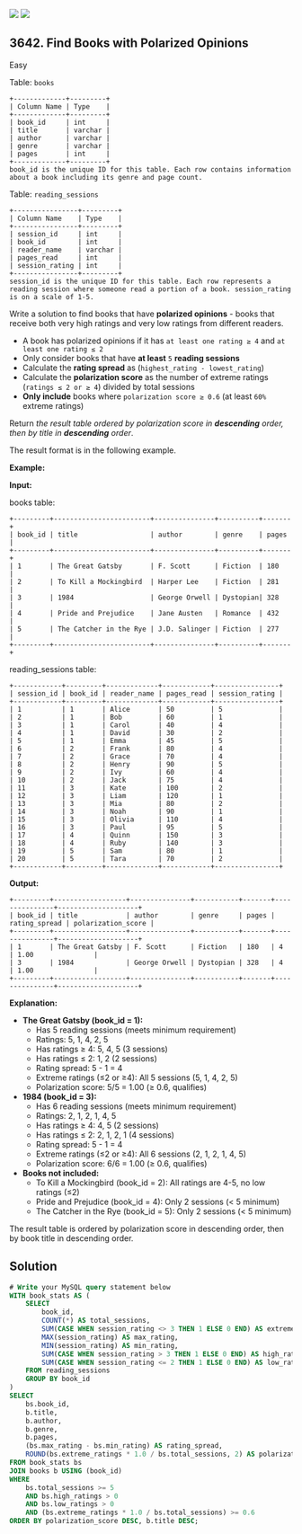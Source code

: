 [![](https://img.shields.io/github/stars/javadev/LeetCode-in-Kotlin?label=Stars&style=flat-square)](https://github.com/javadev/LeetCode-in-Kotlin)
[![](https://img.shields.io/github/forks/javadev/LeetCode-in-Kotlin?label=Fork%20me%20on%20GitHub%20&style=flat-square)](https://github.com/javadev/LeetCode-in-Kotlin/fork)

## 3642\. Find Books with Polarized Opinions

Easy

Table: `books`

    +-------------+---------+
    | Column Name | Type    |
    +-------------+---------+
    | book_id     | int     |
    | title       | varchar |
    | author      | varchar |
    | genre       | varchar |
    | pages       | int     |
    +-------------+---------+
    book_id is the unique ID for this table. Each row contains information about a book including its genre and page count.

Table: `reading_sessions`

    +----------------+---------+
    | Column Name    | Type    |
    +----------------+---------+
    | session_id     | int     |
    | book_id        | int     |
    | reader_name    | varchar |
    | pages_read     | int     |
    | session_rating | int     |
    +----------------+---------+
    session_id is the unique ID for this table. Each row represents a reading session where someone read a portion of a book. session_rating is on a scale of 1-5.

Write a solution to find books that have **polarized opinions** - books that receive both very high ratings and very low ratings from different readers.

*   A book has polarized opinions if it has `at least one rating ≥ 4` and `at least one rating ≤ 2`
*   Only consider books that have **at least** `5` **reading sessions**
*   Calculate the **rating spread** as (`highest_rating - lowest_rating`)
*   Calculate the **polarization score** as the number of extreme ratings (`ratings ≤ 2 or ≥ 4`) divided by total sessions
*   **Only include** books where `polarization score ≥ 0.6` (at least `60%` extreme ratings)

Return _the result table ordered by polarization score in **descending** order, then by title in **descending** order_.

The result format is in the following example.

**Example:**

**Input:**

books table:

    +---------+------------------------+---------------+----------+-------+
    | book_id | title                  | author        | genre    | pages |
    +---------+------------------------+---------------+----------+-------+
    | 1       | The Great Gatsby       | F. Scott      | Fiction  | 180   |
    | 2       | To Kill a Mockingbird  | Harper Lee    | Fiction  | 281   |
    | 3       | 1984                   | George Orwell | Dystopian| 328   |
    | 4       | Pride and Prejudice    | Jane Austen   | Romance  | 432   |
    | 5       | The Catcher in the Rye | J.D. Salinger | Fiction  | 277   |
    +---------+------------------------+---------------+----------+-------+

reading\_sessions table:

    +------------+---------+-------------+------------+----------------+
    | session_id | book_id | reader_name | pages_read | session_rating |
    +------------+---------+-------------+------------+----------------+
    | 1          | 1       | Alice       | 50         | 5              |
    | 2          | 1       | Bob         | 60         | 1              |
    | 3          | 1       | Carol       | 40         | 4              |
    | 4          | 1       | David       | 30         | 2              |
    | 5          | 1       | Emma        | 45         | 5              |
    | 6          | 2       | Frank       | 80         | 4              |
    | 7          | 2       | Grace       | 70         | 4              |
    | 8          | 2       | Henry       | 90         | 5              |
    | 9          | 2       | Ivy         | 60         | 4              |
    | 10         | 2       | Jack        | 75         | 4              |
    | 11         | 3       | Kate        | 100        | 2              |
    | 12         | 3       | Liam        | 120        | 1              |
    | 13         | 3       | Mia         | 80         | 2              |
    | 14         | 3       | Noah        | 90         | 1              |
    | 15         | 3       | Olivia      | 110        | 4              |
    | 16         | 3       | Paul        | 95         | 5              |
    | 17         | 4       | Quinn       | 150        | 3              |
    | 18         | 4       | Ruby        | 140        | 3              |
    | 19         | 5       | Sam         | 80         | 1              |
    | 20         | 5       | Tara        | 70         | 2              |
    +------------+---------+-------------+------------+----------------+

**Output:**

    +---------+------------------+---------------+-----------+-------+---------------+--------------------+
    | book_id | title            | author        | genre     | pages | rating_spread | polarization_score |
    +---------+------------------+---------------+-----------+-------+---------------+--------------------+
    | 1       | The Great Gatsby | F. Scott      | Fiction   | 180   | 4             | 1.00               |
    | 3       | 1984             | George Orwell | Dystopian | 328   | 4             | 1.00               |
    +---------+------------------+---------------+-----------+-------+---------------+--------------------+

**Explanation:**

*   **The Great Gatsby (book\_id = 1):**
    *   Has 5 reading sessions (meets minimum requirement)
    *   Ratings: 5, 1, 4, 2, 5
    *   Has ratings ≥ 4: 5, 4, 5 (3 sessions)
    *   Has ratings ≤ 2: 1, 2 (2 sessions)
    *   Rating spread: 5 - 1 = 4
    *   Extreme ratings (≤2 or ≥4): All 5 sessions (5, 1, 4, 2, 5)
    *   Polarization score: 5/5 = 1.00 (≥ 0.6, qualifies)
*   **1984 (book\_id = 3):**
    *   Has 6 reading sessions (meets minimum requirement)
    *   Ratings: 2, 1, 2, 1, 4, 5
    *   Has ratings ≥ 4: 4, 5 (2 sessions)
    *   Has ratings ≤ 2: 2, 1, 2, 1 (4 sessions)
    *   Rating spread: 5 - 1 = 4
    *   Extreme ratings (≤2 or ≥4): All 6 sessions (2, 1, 2, 1, 4, 5)
    *   Polarization score: 6/6 = 1.00 (≥ 0.6, qualifies)
*   **Books not included:**
    *   To Kill a Mockingbird (book\_id = 2): All ratings are 4-5, no low ratings (≤2)
    *   Pride and Prejudice (book\_id = 4): Only 2 sessions (< 5 minimum)
    *   The Catcher in the Rye (book\_id = 5): Only 2 sessions (< 5 minimum)

The result table is ordered by polarization score in descending order, then by book title in descending order.

## Solution

```sql
# Write your MySQL query statement below
WITH book_stats AS (
    SELECT
        book_id,
        COUNT(*) AS total_sessions,
        SUM(CASE WHEN session_rating <> 3 THEN 1 ELSE 0 END) AS extreme_ratings,
        MAX(session_rating) AS max_rating,
        MIN(session_rating) AS min_rating,
        SUM(CASE WHEN session_rating > 3 THEN 1 ELSE 0 END) AS high_ratings,
        SUM(CASE WHEN session_rating <= 2 THEN 1 ELSE 0 END) AS low_ratings
    FROM reading_sessions
    GROUP BY book_id
)
SELECT
    bs.book_id,
    b.title,
    b.author,
    b.genre,
    b.pages,
    (bs.max_rating - bs.min_rating) AS rating_spread,
    ROUND(bs.extreme_ratings * 1.0 / bs.total_sessions, 2) AS polarization_score
FROM book_stats bs
JOIN books b USING (book_id)
WHERE 
    bs.total_sessions >= 5
    AND bs.high_ratings > 0
    AND bs.low_ratings > 0
    AND (bs.extreme_ratings * 1.0 / bs.total_sessions) >= 0.6
ORDER BY polarization_score DESC, b.title DESC;
```